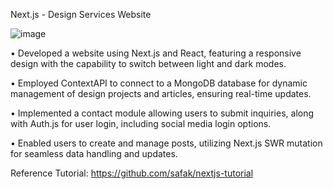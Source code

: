 Next.js - Design Services Website

![image](https://github.com/AvaLee121/Full_Stack_Application/assets/55948841/2a47cbe9-01d1-4da6-97c0-81343d3974e9)

•	Developed a website using Next.js and React, featuring a responsive design with the capability to switch between light and dark modes.

•	Employed ContextAPI to connect to a MongoDB database for dynamic management of design projects and articles, ensuring real-time updates.

•	Implemented a contact module allowing users to submit inquiries, along with Auth.js for user login, including social media login options.

•	Enabled users to create and manage posts, utilizing Next.js SWR mutation for seamless data handling and updates.


Reference Tutorial: https://github.com/safak/nextjs-tutorial


